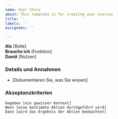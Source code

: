```yaml
---
name: User Story
about: This template is for creating user stories
title: ''
labels: ''
assignees: ''

---
```


**Als** [Rolle]  
 **Brauche ich** [Funktion]  
 **Damit** [Nutzen]  
   
 ### Details und Annahmen
 * [Dokumentieren Sie, was Sie wissen]
   
 ### Akzeptanzkriterien  
   
 ```gherkin
 Gegeben [ein gewisser Kontext]
 Wenn [eine bestimmte Aktion durchgeführt wird]
 Dann [wird das Ergebnis der Aktion beobachtet]
 ```
